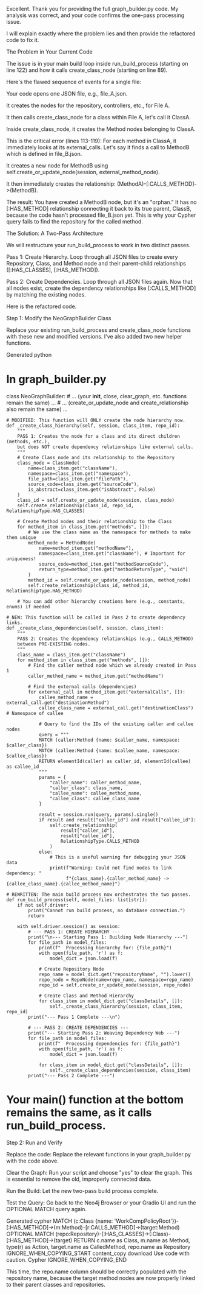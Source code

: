 Excellent. Thank you for providing the full graph_builder.py code. My analysis was correct, and your code confirms the one-pass processing issue.

I will explain exactly where the problem lies and then provide the refactored code to fix it.

The Problem in Your Current Code

The issue is in your main build loop inside run_build_process (starting on line 122) and how it calls create_class_node (starting on line 89).

Here's the flawed sequence of events for a single file:

Your code opens one JSON file, e.g., file_A.json.

It creates the nodes for the repository, controllers, etc., for File A.

It then calls create_class_node for a class within File A, let's call it ClassA.

Inside create_class_node, it creates the Method nodes belonging to ClassA.

This is the critical error (lines 113-119): For each method in ClassA, it immediately looks at its external_calls. Let's say it finds a call to MethodB which is defined in file_B.json.

It creates a new node for MethodB using self.create_or_update_node(session, external_method_node).

It then immediately creates the relationship: (MethodA)-[:CALLS_METHOD]->(MethodB).

The result: You have created a MethodB node, but it's an "orphan." It has no [:HAS_METHOD] relationship connecting it back to its true parent, ClassB, because the code hasn't processed file_B.json yet. This is why your Cypher query fails to find the repository for the called method.

The Solution: A Two-Pass Architecture

We will restructure your run_build_process to work in two distinct passes.

Pass 1: Create Hierarchy. Loop through all JSON files to create every Repository, Class, and Method node and their parent-child relationships ([:HAS_CLASSES], [:HAS_METHOD]).

Pass 2: Create Dependencies. Loop through all JSON files again. Now that all nodes exist, create the dependency relationships like [:CALLS_METHOD] by matching the existing nodes.

Here is the refactored code.

Step 1: Modify the NeoGraphBuilder Class

Replace your existing run_build_process and create_class_node functions with these new and modified versions. I've also added two new helper functions.

Generated python
# In graph_builder.py

class NeoGraphBuilder:
    # ... (your __init__, close, clear_graph, etc. functions remain the same) ...
    # ... (create_or_update_node and create_relationship also remain the same) ...

    # MODIFIED: This function will ONLY create the node hierarchy now.
    def _create_class_hierarchy(self, session, class_item, repo_id):
        """
        PASS 1: Creates the node for a class and its direct children (methods, etc.),
        but does NOT create dependency relationships like external calls.
        """
        # Create Class node and its relationship to the Repository
        class_node = ClassNode(
            name=class_item.get("className"),
            namespace=class_item.get("namespace"),
            file_path=class_item.get("filePath"),
            source_code=class_item.get("sourceCode"),
            is_abstract=class_item.get("isAbstract", False)
        )
        class_id = self.create_or_update_node(session, class_node)
        self.create_relationship(class_id, repo_id, RelationshipType.HAS_CLASSES)

        # Create Method nodes and their relationship to the Class
        for method_item in class_item.get("methods", []):
            # We use the class name as the namespace for methods to make them unique
            method_node = MethodNode(
                name=method_item.get("methodName"),
                namespace=class_item.get("className"), # Important for uniqueness!
                source_code=method_item.get("methodSourceCode"),
                return_type=method_item.get("methodReturnType", "void")
            )
            method_id = self.create_or_update_node(session, method_node)
            self.create_relationship(class_id, method_id, RelationshipType.HAS_METHOD)
            
        # You can add other hierarchy creations here (e.g., constants, enums) if needed

    # NEW: This function will be called in Pass 2 to create dependency links.
    def _create_class_dependencies(self, session, class_item):
        """
        PASS 2: Creates the dependency relationships (e.g., CALLS_METHOD) 
        between PRE-EXISTING nodes.
        """
        class_name = class_item.get("className")
        for method_item in class_item.get("methods", []):
            # Find the caller method node which we already created in Pass 1
            caller_method_name = method_item.get("methodName")
            
            # Find the external calls (dependencies)
            for external_call in method_item.get("externalCalls", []):
                callee_method_name = external_call.get("destinationMethod")
                callee_class_name = external_call.get("destinationClass") # Namespace of callee

                # Query to find the IDs of the existing caller and callee nodes
                query = """
                MATCH (caller:Method {name: $caller_name, namespace: $caller_class})
                MATCH (callee:Method {name: $callee_name, namespace: $callee_class})
                RETURN elementId(caller) as caller_id, elementId(callee) as callee_id
                """
                params = {
                    "caller_name": caller_method_name,
                    "caller_class": class_name,
                    "callee_name": callee_method_name,
                    "callee_class": callee_class_name
                }
                
                result = session.run(query, params).single()
                if result and result["caller_id"] and result["callee_id"]:
                    self.create_relationship(
                        result["caller_id"], 
                        result["callee_id"], 
                        RelationshipType.CALLS_METHOD
                    )
                else:
                    # This is a useful warning for debugging your JSON data
                    print(f"Warning: Could not find nodes to link dependency: "
                          f"{class_name}.{caller_method_name} -> {callee_class_name}.{callee_method_name}")

    # REWRITTEN: The main build process now orchestrates the two passes.
    def run_build_process(self, model_files: list[str]):
        if not self.driver:
            print("Cannot run build process, no database connection.")
            return

        with self.driver.session() as session:
            # --- PASS 1: CREATE HIERARCHY ---
            print("\n--- Starting Pass 1: Building Node Hierarchy ---")
            for file_path in model_files:
                print(f"  Processing hierarchy for: {file_path}")
                with open(file_path, 'r') as f:
                    model_dict = json.load(f)

                # Create Repository Node
                repo_name = model_dict.get("repositoryName", "").lower()
                repo_node = RepoNode(name=repo_name, namespace=repo_name)
                repo_id = self.create_or_update_node(session, repo_node)

                # Create Class and Method Hierarchy
                for class_item in model_dict.get("classDetails", []):
                    self._create_class_hierarchy(session, class_item, repo_id)
            print("--- Pass 1 Complete ---\n")

            # --- PASS 2: CREATE DEPENDENCIES ---
            print("--- Starting Pass 2: Weaving Dependency Web ---")
            for file_path in model_files:
                print(f"  Processing dependencies for: {file_path}")
                with open(file_path, 'r') as f:
                    model_dict = json.load(f)
                
                for class_item in model_dict.get("classDetails", []):
                    self._create_class_dependencies(session, class_item)
            print("--- Pass 2 Complete ---")

# Your main() function at the bottom remains the same, as it calls run_build_process.

Step 2: Run and Verify

Replace the code: Replace the relevant functions in your graph_builder.py with the code above.

Clear the Graph: Run your script and choose "yes" to clear the graph. This is essential to remove the old, improperly connected data.

Run the Build: Let the new two-pass build process complete.

Test the Query: Go back to the Neo4j Browser or your Gradio UI and run the OPTIONAL MATCH query again.

Generated cypher
MATCH (c:Class {name: 'WorkCompPolicyRoot'})-[:HAS_METHOD]->(m:Method)-[r:CALLS_METHOD]->(target:Method)
OPTIONAL MATCH (repo:Repository)-[:HAS_CLASSES]->(:Class)-[:HAS_METHOD]->(target)
RETURN c.name as Class, m.name as Method, type(r) as Action, target.name as CalledMethod, repo.name as Repository
IGNORE_WHEN_COPYING_START
content_copy
download
Use code with caution.
Cypher
IGNORE_WHEN_COPYING_END

This time, the repo.name column should be correctly populated with the repository name, because the target method nodes are now properly linked to their parent classes and repositories.
